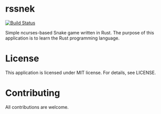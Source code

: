 # rssnek

[![Build Status](https://travis-ci.org/nthorne/rssnek.svg?branch=master)](https://travis-ci.org/nthorne/rssnek)

Simple ncurses-based Snake game written in Rust. The purpose of this
application is to learn the Rust programming language.

# License

This application is licensed under MIT license. For details, see LICENSE.

# Contributing

All contributions are welcome.
